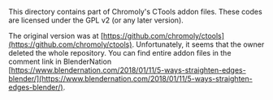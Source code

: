 This directory contains part of Chromoly's CTools addon files. These codes are licensed under the GPL v2 (or any later version).

The original version was at [https://github.com/chromoly/ctools](https://github.com/chromoly/ctools). Unfortunately, it seems that the owner deleted the whole repository. You can find entire addon files in the comment link in BlenderNation [https://www.blendernation.com/2018/01/11/5-ways-straighten-edges-blender/](https://www.blendernation.com/2018/01/11/5-ways-straighten-edges-blender/).
